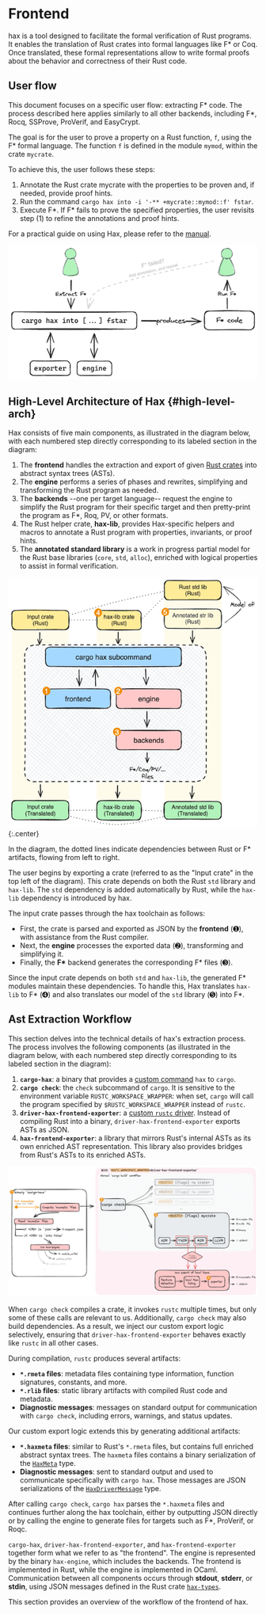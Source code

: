 # Frontend

hax is a tool designed to facilitate the formal verification of Rust programs. It enables the translation of Rust crates into formal languages like F* or Coq. Once translated, these formal representations allow to write formal proofs about the behavior and correctness of their Rust code.

## User flow

This document focuses on a specific user flow: extracting F\* code. The process
described here applies similarly to all other backends, including F*, Rocq,
SSProve, ProVerif, and EasyCrypt.

The goal is for the user to prove a property on a Rust function, `f`, using the F\* formal language. The function `f` is defined in the module `mymod`, within the crate `mycrate`.

To achieve this, the user follows these steps:

 1. Annotate the Rust crate mycrate with the properties to be proven and, if needed, provide proof hints.
 2. Run the command `cargo hax into -i '-** +mycrate::mymod::f' fstar`.
 3. Execute F\*. If F\* fails to prove the specified properties, the user revisits step (1) to refine the annotations and proof hints.

For a practical guide on using Hax, please refer to the [manual](../manual/index.md).

![](./user-flow.excalidraw.png)

## High-Level Architecture of Hax {#high-level-arch}

Hax consists of five main components, as illustrated in the diagram below, with
each numbered step directly corresponding to its labeled section in the diagram:

1. The **frontend** handles the extraction and export of given [Rust
   crates](https://doc.rust-lang.org/book/ch07-01-packages-and-crates.html) into
   abstract syntax trees (ASTs).
2. The **engine** performs a series of phases and rewrites, simplifying and
   transforming the Rust program as needed.
3. The **backends** --one per target language-- request the engine to simplify
   the Rust program for their specific target and then pretty-print the program
   as F*, Roq, PV, or other formats.
4. The Rust helper crate, **hax-lib**, provides Hax-specific helpers and macros
   to annotate a Rust program with properties, invariants, or proof hints.
5. The **annotated standard library** is a work in progress partial model for the
   Rust base libraries (`core`, `std`, `alloc`), enriched with logical
   properties to assist in formal verification.

![](./high-level-arch.excalidraw.png){:.center}

In the diagram, the dotted lines indicate dependencies between Rust or F\*
artifacts, flowing from left to right.

The user begins by exporting a crate (referred to as the "Input crate" in the
top left of the diagram). This crate depends on both the Rust `std` library and
`hax-lib`. The `std` dependency is added automatically by Rust, while the
`hax-lib` dependency is introduced by hax.

The input crate passes through the hax toolchain as follows:
- First, the crate is parsed and exported as JSON by the **frontend** (➊), with
  assistance from the Rust compiler.
- Next, the **engine** processes the exported data (➋), transforming and
  simplifying it.  
- Finally, the **F\*** backend generates the corresponding F\* files (➌).

Since the input crate depends on both `std` and `hax-lib`, the generated F\*
modules maintain these dependencies. To handle this, Hax translates `hax-lib` to
F\* (➍) and also translates our model of the `std` library (➎) into F\*.


## Ast Extraction Workflow

This section delves into the technical details of hax's extraction process. The
process involves the following components (as illustrated in the diagram below,
with each numbered step directly corresponding to its labeled section in the
diagram):

1. **`cargo-hax`**: a binary that provides a [custom
   command](https://doc.rust-lang.org/book/ch14-05-extending-cargo.html) `hax`
   to `cargo`.
2. **`cargo check`**: the `check` subcommand of `cargo`. It is sensitive to the
   environment variable `RUSTC_WORKSPACE_WRAPPER`: when set, `cargo` will call
   the program specified by `$RUSTC_WORKSPACE_WRAPPER` instead of `rustc`.
3. **`driver-hax-frontend-exporter`**: a [custom `rustc`
   driver](https://jyn.dev/rustc-driver/#paths). Instead of compiling Rust into
   a binary, `driver-hax-frontend-exporter` exports ASTs as JSON.
4. **`hax-frontend-exporter`**: a library that mirrors Rust's internal ASTs as
   its own enriched AST representation. This library also provides bridges from
   Rust's ASTs to its enriched ASTs.

![](./workflow-diagram.excalidraw.png)

When `cargo check` compiles a crate, it invokes `rustc` multiple times, but only
some of these calls are relevant to us. Additionally, `cargo check` may also
build dependencies. As a result, we inject our custom export logic selectively,
ensuring that `driver-hax-frontend-exporter` behaves exactly like `rustc` in
all other cases.

During compilation, `rustc` produces several artifacts:

- **`*.rmeta` files**: metadata files containing type information, function
  signatures, constants, and more.
- **`*.rlib` files**: static library artifacts with compiled Rust code and
  metadata.
- **Diagnostic messages**: messages on standard output for communication with
  `cargo check`, including errors, warnings, and status updates.

Our custom export logic extends this by generating additional artifacts:

- **`*.haxmeta` files**: similar to Rust's `*.rmeta` files, but contains full
  enriched abstract syntax trees. The `haxmeta` files contains a binary
  serialization of the
  [`HaxMeta`](https://hax.cryspen.com/frontend/docs/hax_types/driver_api/struct.HaxMeta.html)
  type.
- **Diagnostic messages**: sent to standard output and used to communicate
  specifically with `cargo hax`. Those messages are JSON serializations of the
  [`HaxDriverMessage`](https://hax.cryspen.com/frontend/docs/hax_types/driver_api/enum.HaxDriverMessage.html)
  type.

After calling `cargo check`, `cargo hax` parses the `*.haxmeta` files and
continues further along the hax toolchain, either by outputting JSON directly or
by calling the engine to generate files for targets such as F\*, ProVerif, or
Roqc.

`cargo-hax`, `driver-hax-frontend-exporter`, and `hax-frontend-exporter`
together form what we refer to as "the frontend". The engine is represented by
the binary `hax-engine`, which includes the backends. The frontend is
implemented in Rust, while the engine is implemented in OCaml. Communication
between all components occurs through **stdout**, **stderr**, or **stdin**,
using JSON messages defined in the Rust crate
[`hax-types`](https://hax.cryspen.com/frontend/docs/hax_types/index.html).

This section provides an overview of the workflow of the frontend of hax. 

<!-- 
## A Brief Tour of The Rust Compiler

The Rust compiler transforms raw source code from the user into various representations, all the way to machine code when that's what the user requests.

The Rust compiler has several intermediate representations (IR), exposing various views on Rust programs, each suited for different jobs: parsing, typing, borrow checking, etc. As illustrated below by the diagram, the following main IR are:

  - **Parse AST**: an untyped abstract syntax tree (AST) just after parsing;
  - **HIR**: Higher-level Intermediate Representation, an AST close to Rust surface language after name resolution and macro expansion;
  - **THIR**: Typed Higher-level Intermediate Representation, a fully typed version of HIR;
  - **MIR**: Mid-level Intermediate Representation, a simplified Rust AST, in which borrow checking takes place;
  - **LLVM**: interfaces with LLVM.

![](./rustc-diagram.excalidraw.png){: .center style="width:min(100%, 500px)"}

## Querying The Rust Compiler

The Rust compiler has mechanisms enabling tools to hook into it at the various compile stages. From here, it is possible to interactively ask Rust about items such as types, traits, names, etc. of a certain Rust construct inside the code.

The Rust compiler is optmizied for performance; its work is divided in many
smaller parts and is orchestrated by a system of lazy queries.

Rust is optmizied for performance, and its query system is a complex beast.
Finding your way to the information you are looking for is not simple and
requires a certain familiarity with the compiler.

From this observation, we decided to split hax in two: a first part that interacts with rustc, and a second that transform Rust ASTs to our various backends.

The goal of the frontend is to take care of all the boring and complex job of interacting with rustc.
The frontend takes Rust code and extracts complete ASTs, designed for easy consumption for other tools.

The ASTs we define are mirrored version of rustc's THIR and MIR, enriched with a lot of extra pieces of data.

## Workflow of the JSON extraction

The frontend defines a binary `cargo-hax`, providing a [custom command](https://doc.rust-lang.org/book/ch14-05-extending-cargo.html) `hax` to `cargo` that allows you to get a JSON-encoded AST for a given Rust program.

Running `cargo hax json` invokes hax' frontend and queries for JSON.

The motivation behind hax' frontend is that interacting with the Rust compiler (rustc) can be difficult. Rustc works with its internal optimized representations and with a system of interactive queries.

![](./workflow-diagram.excalidraw.png)

The hax frontend. Its [rustdoc](https://doc.rust-lang.org/rustdoc/what-is-rustdoc.html) documentation can be found [here](./docs/hax_frontend_exporter/index.html). -->

